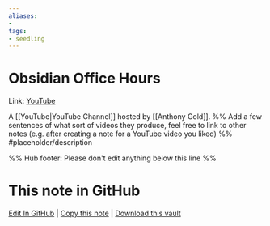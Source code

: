 ```yaml
---
aliases: 
- 
tags:
- seedling
---
```


# Obsidian Office Hours

Link: [YouTube](https://www.youtube.com/channel/UCJKoNPnBdCSloJ2wlKnV2Fw/featured)

A [[YouTube|YouTube Channel]] hosted by [[Anthony Gold]].
%% Add a few sentences of what sort of videos they produce, feel free to link to other notes (e.g. after creating a note for a YouTube video you liked) %% 
#placeholder/description 

%% Hub footer: Please don't edit anything below this line %%

# This note in GitHub

<span class="git-footer">[Edit In GitHub](https://github.dev/obsidian-community/obsidian-hub/blob/main/01%20-%20Community/Video%20Channels/Obsidian%20Office%20Hours.md "git-hub-edit-note") | [Copy this note](https://raw.githubusercontent.com/obsidian-community/obsidian-hub/main/01%20-%20Community/Video%20Channels/Obsidian%20Office%20Hours.md "git-hub-copy-note") | [Download this vault](https://github.com/obsidian-community/obsidian-hub/archive/refs/heads/main.zip "git-hub-download-vault") </span>
